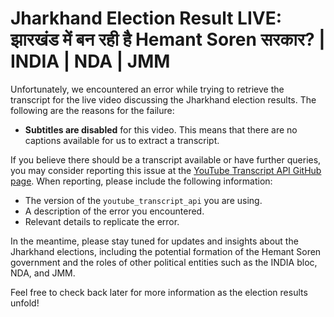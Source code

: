 # Jharkhand Election Result LIVE: झारखंड में बन रही है Hemant Soren सरकार? | INDIA | NDA | JMM

Unfortunately, we encountered an error while trying to retrieve the transcript for the live video discussing the Jharkhand election results. The following are the reasons for the failure:

- **Subtitles are disabled** for this video. This means that there are no captions available for us to extract a transcript.

If you believe there should be a transcript available or have further queries, you may consider reporting this issue at the [YouTube Transcript API GitHub page](https://github.com/jdepoix/youtube-transcript-api/issues). When reporting, please include the following information:

- The version of the `youtube_transcript_api` you are using.
- A description of the error you encountered.
- Relevant details to replicate the error.

In the meantime, please stay tuned for updates and insights about the Jharkhand elections, including the potential formation of the Hemant Soren government and the roles of other political entities such as the INDIA bloc, NDA, and JMM. 

Feel free to check back later for more information as the election results unfold!